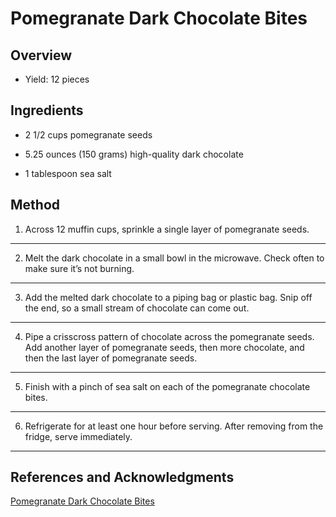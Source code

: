 # Pomegranate Dark Chocolate Bites

## Overview

- Yield: 12 pieces

## Ingredients

- 2 1/2 cups pomegranate seeds

- 5.25 ounces (150 grams) high-quality dark chocolate

- 1 tablespoon sea salt

## Method

1. Across 12 muffin cups, sprinkle a single layer of pomegranate seeds.
---

2. Melt the dark chocolate in a small bowl in the microwave. Check often to make sure it’s not burning.
---

3. Add the melted dark chocolate to a piping bag or plastic bag. Snip off the end, so a small stream of chocolate can come out.
---

4. Pipe a crisscross pattern of chocolate across the pomegranate seeds. Add another layer of pomegranate seeds, then more chocolate, and then the last layer of pomegranate seeds.
---

5. Finish with a pinch of sea salt on each of the pomegranate chocolate bites.
---

6. Refrigerate for at least one hour before serving. After removing from the fridge, serve immediately.
---

## References and Acknowledgments

[Pomegranate Dark Chocolate Bites](https://thishealthytable.com/blog/pomegranate-dark-chocolate-bites/)

